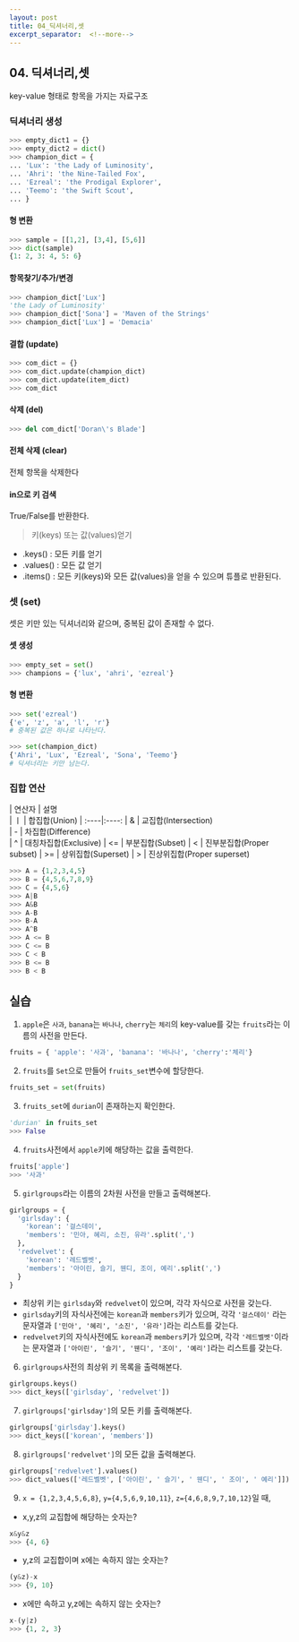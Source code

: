 ```yaml
---
layout: post
title: 04_딕셔너리,셋
excerpt_separator:  <!--more-->
---
```


## 04. 딕셔너리,셋
key-value 형태로 항목을 가지는 자료구조

### 딕셔너리 생성
```python
>>> empty_dict1 = {}
>>> empty_dict2 = dict()
>>> champion_dict = {
... 'Lux': 'the Lady of Luminosity',
... 'Ahri': 'the Nine-Tailed Fox',
... 'Ezreal': 'the Prodigal Explorer',
... 'Teemo': 'the Swift Scout',
... }
```
#### 형 변환
```python
>>> sample = [[1,2], [3,4], [5,6]]
>>> dict(sample)
{1: 2, 3: 4, 5: 6}
```

#### 항목찾기/추가/변경
```python
>>> champion_dict['Lux']
'the Lady of Luminosity'
>>> champion_dict['Sona'] = 'Maven of the Strings'
>>> champion_dict['Lux'] = 'Demacia'
```

#### 결합 (update)
```python
>>> com_dict = {}
>>> com_dict.update(champion_dict)
>>> com_dict.update(item_dict)
>>> com_dict
```

#### 삭제 (del)
```python
>>> del com_dict['Doran\'s Blade']
```

#### 전체 삭제 (clear)
전체 항목을 삭제한다

#### in으로 키 검색
True/False를 반환한다.
> 키(keys) 또는 값(values)얻기
- .keys() : 모든 키를 얻기
- .values() : 모든 값 얻기
- .items() : 모든 키(keys)와 모든 값(values)을 얻을 수 있으며 튜플로 반환된다.

### 셋 (set)
셋은 키만 있는 딕셔너리와 같으며, 중복된 값이 존재할 수 없다.

#### 셋 생성
```python
>>> empty_set = set()
>>> champions = {'lux', 'ahri', 'ezreal'}
```

#### 형 변환
```python
>>> set('ezreal')
{'e', 'z', 'a', 'l', 'r'}
# 중복된 값은 하나로 나타난다.

>>> set(champion_dict)
{'Ahri', 'Lux', 'Ezreal', 'Sona', 'Teemo'}
# 딕셔너리는 키만 남는다.
```

### 집합 연산

| 연산자  | 설명  
| ㅣ   | 합집합(Union)
| :----|:----:
| &    | 교집합(Intersection)     
| -    | 차집합(Difference)       
| ^    | 대칭차집합(Exclusive)
| <=   | 부분집합(Subset)
| <    | 진부분집합(Proper subset)
| >=   | 상위집합(Superset)
| >    | 진상위집합(Proper superset)


```python
>>> A = {1,2,3,4,5}
>>> B = {4,5,6,7,8,9}
>>> C = {4,5,6}
>>> A|B
>>> A&B
>>> A-B
>>> B-A
>>> A^B
>>> A <= B
>>> C <= B
>>> C < B
>>> B <= B
>>> B < B
```

## 실습
1. ``apple``은 ``사과``, ``banana``는 ``바나나``, ``cherry``는 ``체리``의 key-value를 갖는 ``fruits``라는 이름의 사전을 만든다.
```python
fruits = { 'apple': '사과', 'banana': '바나나', 'cherry':'체리'}
```
2. ``fruits``를 ``Set``으로 만들어 ``fruits_set``변수에 할당한다.
```python
fruits_set = set(fruits)
```
3. ``fruits_set``에 ``durian``이 존재하는지 확인한다.
```python
'durian' in fruits_set
>>> False
```
4. ``fruits``사전에서 ``apple``키에 해당하는 값을 출력한다.
```python
fruits['apple']
>>> '사과'
```
5. ``girlgroups``라는 이름의 2차원 사전을 만들고 출력해본다.
```python
girlgroups = {
  'girlsday': {
    'korean': '걸스데이',
    'members': '민아, 혜리, 소진, 유라'.split(',')
  },
  'redvelvet': {
    'korean': '레드벨벳',
    'members': '아이린, 슬기, 웬디, 조이, 예리'.split(',')
  }
}
```
  - 최상위 키는 ``girlsday``와 ``redvelvet``이 있으며, 각각 자식으로 사전을 갖는다.
  - ``girlsday``키의 자식사전에는 ``korean``과 ``members``키가 있으며, 각각 ``'걸스데이'`` 라는 문자열과 ``['민아', '혜리', '소진', '유라']``라는 리스트를 갖는다.
  - ``redvelvet``키의 자식사전에도 ``korean``과 ``members``키가 있으며, 각각 ``'레드벨벳'``이라는 문자열과 ``['아이린', '슬기', '웬디', '조이', '예리']``라는 리스트를 갖는다.
6. ``girlgroups``사전의 최상위 키 목록을 출력해본다.
  ```python
  girlgroups.keys()
>>> dict_keys(['girlsday', 'redvelvet'])
```
7. ``girlgroups['girlsday']``의 모든 키를 출력해본다.
```python
girlgroups['girlsday'].keys()
>>> dict_keys(['korean', 'members'])
```
8. ``girlgroups['redvelvet']``의 모든 값을 출력해본다.
```python
girlgroups['redvelvet'].values()
>>> dict_values(['레드벨벳', ['아이린', ' 슬기', ' 웬디', ' 조이', ' 예리']])
```
9. ``x = {1,2,3,4,5,6,8}``, ``y={4,5,6,9,10,11}``, ``z={4,6,8,9,7,10,12}``일 때,
  - x,y,z의 교집합에 해당하는 숫자는?
  ```python
  x&y&z
>>> {4, 6}
```
  - y,z의 교집합이며 x에는 속하지 않는 숫자는?
  ```python
  (y&z)-x
>>> {9, 10}
```
  - x에만 속하고 y,z에는 속하지 않는 숫자는?
  ```python
  x-(y|z)
>>> {1, 2, 3}
```
